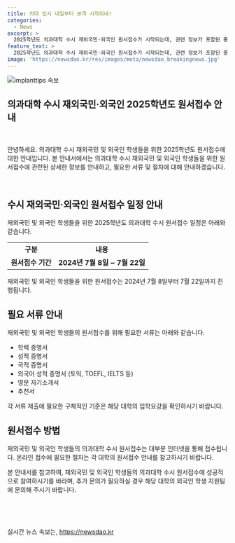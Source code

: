 ```yaml
---
title: 의대 입시 내일부터 본격 시작되네!
categories:
  - News
excerpt: >
  2025학년도 의과대학 수시 재외국민·외국인 원서접수가 시작되는데, 관련 정보가 포함된 홍보물이 학원에 붙어 있어 논란이 되고 있다.
feature_text: >
  2025학년도 의과대학 수시 재외국민·외국인 원서접수가 시작되는데, 관련 정보가 포함된 홍보물이 학원에 붙어 있어 논란이 되고 있다.
image: 'https://newsdao.kr/res/images/meta/newsdao_breakingnews.jpg'
---
```


<p><img src="https://newsdao.kr/res/images/meta/newsdao_breakingnews.jpg" alt="implanttips 속보" /></p>

<h2 data-ke-size="size26">의과대학 수시 재외국민·외국인 2025학년도 원서접수 안내</h2>

<p data-ke-size="size16">&nbsp;</p>

<p>안녕하세요. 의과대학 수시 재외국민 및 외국인 학생들을 위한 2025학년도 원서접수에 대한 안내입니다. 본 안내서에서는 의과대학 수시 재외국민 및 외국인 학생들을 위한 원서접수에 관련된 상세한 정보를 안내하고, 필요한 서류 및 절차에 대해 안내하겠습니다.</p>

<p data-ke-size="size16">&nbsp;</p>

<h2 data-ke-size="size24">수시 재외국민·외국인 원서접수 일정 안내</h2>

<p data-ke-size="size16">재외국민 및 외국인 학생들을 위한 2025학년도 의과대학 수시 원서접수 일정은 아래와 같습니다.</p>

<table>
    <tbody>
        <tr>
            <td style="text-align: center; height: 17px;"><b>구분</b></td>
            <td style="text-align: center; height: 17px;"><b>내용</b></td>
        </tr>
        <tr>
            <td style="text-align: center; height: 17px;"><b>원서접수 기간</b></td>
            <td style="text-align: center; height: 17px;"><b>2024년 7월 8일 ~ 7월 22일</b></td>
        </tr>
    </tbody>
</table>

<p data-ke-size="size16">재외국민 및 외국인 학생들을 위한 원서접수는 2024년 7월 8일부터 7월 22일까지 진행됩니다.</p>

<h2 data-ke-size="size24">필요 서류 안내</h2>

<p data-ke-size="size16">재외국민 및 외국인 학생들의 원서접수를 위해 필요한 서류는 아래와 같습니다.</p>

<ul>
    <li>학력 증명서</li>
    <li>성적 증명서</li>
    <li>국적 증명서</li>
    <li>외국어 성적 증명서 (토익, TOEFL, IELTS 등)</li>
    <li>영문 자기소개서</li>
    <li>추천서</li>
</ul>

<p data-ke-size="size16">각 서류 제출에 필요한 구체적인 기준은 해당 대학의 입학요강을 확인하시기 바랍니다.</p>

<h2 data-ke-size="size24">원서접수 방법</h2>

<p data-ke-size="size16">재외국민 및 외국인 학생들의 의과대학 수시 원서접수는 대부분 인터넷을 통해 접수됩니다. 온라인 접수에 필요한 절차는 각 대학의 원서접수 안내를 참고하시기 바랍니다.</p>

<p>본 안내서를 참고하여, 재외국민 및 외국인 학생들의 의과대학 수시 원서접수에 성공적으로 참여하시기를 바라며, 추가 문의가 필요하실 경우 해당 대학의 외국인 학생 지원팀에 문의해 주시기 바랍니다.</p>

<p data-ke-size="size16">&nbsp;</p>

<p data-ke-size="size16">&nbsp;</p>
실시간 뉴스 속보는, <a href="https://newsdao.kr" rel="dofollow">https://newsdao.kr</a>


